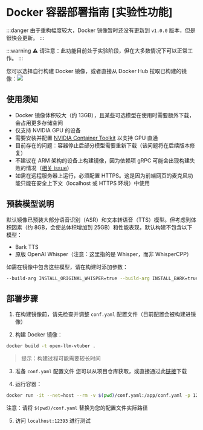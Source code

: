 # Docker 容器部署指南 [实验性功能]

:::danger
由于重构幅度较大，Docker 镜像暂时还没有更新到 `v1.0.0` 版本，但是很快会更新。
:::

:::warning
⚠️ 请注意：此功能目前处于实验阶段，但在大多数情况下可以正常工作。
:::

您可以选择自行构建 Docker 镜像，或者直接从 Docker Hub 拉取已构建的镜像：[![](https://img.shields.io/badge/t41372%2FOpen--LLM--VTuber-%25230db7ed.svg?logo=docker&logoColor=blue&labelColor=white&color=blue)](https://hub.docker.com/r/t41372/open-llm-vtuber)

## 使用须知

- Docker 镜像体积较大（约 13GB），且某些可选模型在使用时需要额外下载，会占用更多存储空间
- 仅支持 NVIDIA GPU 的设备
- 需要安装并配置 [NVIDIA Container Toolkit](https://docs.nvidia.com/datacenter/cloud-native/container-toolkit/latest/install-guide.html) 以支持 GPU 直通
- 目前存在的问题：容器停止后部分模型需要重新下载（该问题将在后续版本修复）
- 不建议在 ARM 架构的设备上构建镜像，因为依赖项 gRPC 可能会出现构建失败的情况（[相关 issue](https://github.com/grpc/grpc/issues/34998)）
- 如需在远程服务器上运行，必须配置 HTTPS。这是因为前端网页的麦克风功能只能在安全上下文（localhost 或 HTTPS 环境）中使用

## 预装模型说明

默认镜像已预装大部分语音识别（ASR）和文本转语音（TTS）模型。但考虑到体积因素（约 8GB，会使总体积增加到 25GB）和性能表现，默认构建不包含以下模型：
- Bark TTS
- 原版 OpenAI Whisper（注意：这里指的是 Whisper，而非 WhisperCPP）

如需在镜像中包含这些模型，请在构建时添加参数：
```bash
--build-arg INSTALL_ORIGINAL_WHISPER=true --build-arg INSTALL_BARK=true
```

## 部署步骤

1. 在构建镜像前，请先检查并调整 `conf.yaml` 配置文件（目前配置会被构建进镜像）

2. 构建 Docker 镜像：
```bash
docker build -t open-llm-vtuber .
```
   > 提示：构建过程可能需要较长时间

3. 准备 `conf.yaml` 配置文件
   您可以从项目仓库获取，或直接通过此[链接](https://raw.githubusercontent.com/t41372/Open-LLM-VTuber/main/conf.yaml)下载

4. 运行容器：
```bash
docker run -it --net=host --rm -v $(pwd)/conf.yaml:/app/conf.yaml -p 12393:12393 open-llm-vtuber
```
   注意：请将 `$(pwd)/conf.yaml` 替换为您的配置文件实际路径

5. 访问 `localhost:12393` 进行测试
